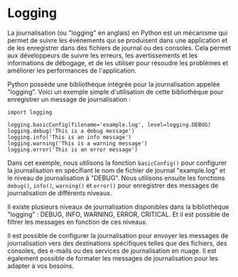 # Logging
La journalisation (ou "logging" en anglais) en Python est un mécanisme qui permet de suivre les événements qui se produisent dans une application et de les enregistrer dans des fichiers de journal ou des consoles. Cela permet aux développeurs de suivre les erreurs, les avertissements et les informations de débogage, et de les utiliser pour résoudre les problèmes et améliorer les performances de l'application.

Python possède une bibliothèque intégrée pour la journalisation appelée "logging". Voici un exemple simple d'utilisation de cette bibliothèque pour enregistrer un message de journalisation :

```
import logging

logging.basicConfig(filename='example.log', level=logging.DEBUG)
logging.debug('This is a debug message')
logging.info('This is an info message')
logging.warning('This is a warning message')
logging.error('This is an error message')
```

Dans cet exemple, nous utilisons la fonction `basicConfig()` pour configurer la journalisation en spécifiant le nom de fichier de journal "example.log" et le niveau de journalisation à "DEBUG". Nous utilisons ensuite les fonctions `debug()`, `info()`, `warning()` et `error()` pour enregistrer des messages de journalisation de différents niveaux.

Il existe plusieurs niveaux de journalisation disponibles dans la bibliothèque "logging" : DEBUG, INFO, WARNING, ERROR, CRITICAL. Et il est possible de filtrer les messages en fonction de ces niveaux.

Il est possible de configurer la journalisation pour envoyer les messages de journalisation vers des destinations spécifiques telles que des fichiers, des consoles, des e-mails ou des services de journalisation en nuage. Il est également possible de formater les messages de journalisation pour les adapter à vos besoins.